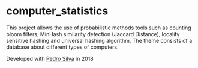 # computer_statistics
This project allows the use of probabilistic methods tools such as counting bloom filters, MinHash similarity detection (Jaccard Distance), locality sensitive hashing and universal hashing algorithm. The theme consists of a database about different types of computers.

Developed with [Pedro Silva](https://github.com/pedromsilva99) in 2018
